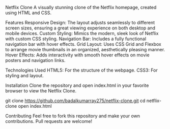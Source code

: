 Netflix Clone
A visually stunning clone of the Netflix homepage, created using HTML and CSS.

Features
Responsive Design: The layout adjusts seamlessly to different screen sizes, ensuring a great viewing experience on both desktop and mobile devices.
Custom Styling: Mimics the modern, sleek look of Netflix with custom CSS styling.
Navigation Bar: Includes a fully functional navigation bar with hover effects.
Grid Layout: Uses CSS Grid and Flexbox to arrange movie thumbnails in an organized, aesthetically pleasing manner.
Hover Effects: Adds interactivity with smooth hover effects on movie posters and navigation links.


Technologies Used
HTML5: For the structure of the webpage.
CSS3: For styling and layout.



Installation
Clone the repository and open index.html in your favorite browser to view the Netflix Clone.


git clone https://github.com/badalkumarray275/netflix-clone.git
cd netflix-clone
open index.html

Contributing
Feel free to fork this repository and make your own contributions. Pull requests are welcome!

